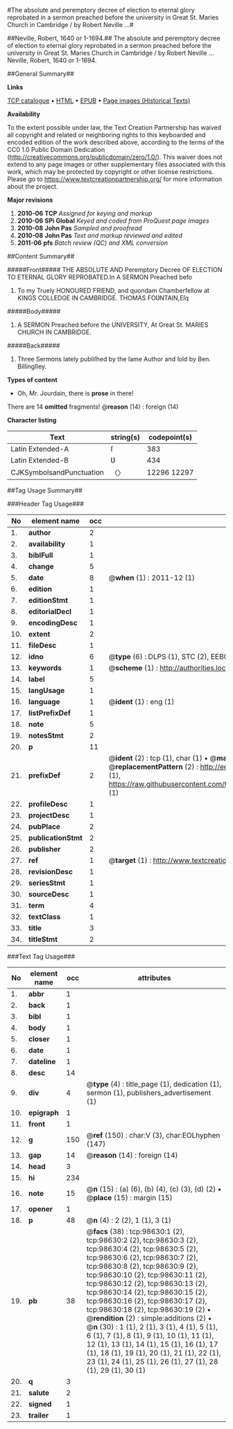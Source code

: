 #The absolute and peremptory decree of election to eternal glory reprobated in a sermon preached before the university in Great St. Maries Church in Cambridge / by Robert Neville ...#

##Neville, Robert, 1640 or 1-1694.##
The absolute and peremptory decree of election to eternal glory reprobated in a sermon preached before the university in Great St. Maries Church in Cambridge / by Robert Neville ...
Neville, Robert, 1640 or 1-1694.

##General Summary##

**Links**

[TCP catalogue](http://www.ota.ox.ac.uk/tcp/)  • 
[HTML](http://tei.it.ox.ac.uk/tcp/Texts-HTML/free/A52/A52856.html)  • 
[EPUB](http://tei.it.ox.ac.uk/tcp/Texts-EPUB/free/A52/A52856.epub) • 
[Page images (Historical Texts)](https://historicaltexts.jisc.ac.uk/eebo-13241544e)

**Availability**

To the extent possible under law, the Text Creation Partnership has waived all copyright and related or neighboring rights to this keyboarded and encoded edition of the work described above, according to the terms of the CC0 1.0 Public Domain Dedication (http://creativecommons.org/publicdomain/zero/1.0/). This waiver does not extend to any page images or other supplementary files associated with this work, which may be protected by copyright or other license restrictions. Please go to https://www.textcreationpartnership.org/ for more information about the project.

**Major revisions**

1. __2010-06__ __TCP__ *Assigned for keying and markup*
1. __2010-06__ __SPi Global__ *Keyed and coded from ProQuest page images*
1. __2010-08__ __John Pas__ *Sampled and proofread*
1. __2010-08__ __John Pas__ *Text and markup reviewed and edited*
1. __2011-06__ __pfs__ *Batch review (QC) and XML conversion*

##Content Summary##

#####Front#####
THE ABSOLUTE AND Peremptory Decree OF ELECTION TO ETERNAL GLORY REPROBATED.In A SERMON Preached befo
1. To my Truely HONOURED FRIEND, and quondam Chamberfellow at KINGS COLLEDGE IN CAMBRIDGE. THOMAS FOƲNTAIN,Eſq

#####Body#####

1. A SERMON Preached before the UNIVERSITY, At Great St. MARIES CHURCH IN CAMBRIDGE.

#####Back#####

1. Three Sermons lately publiſhed by the ſame Author and ſold by Ben. Billingſley.

**Types of content**

  * Oh, Mr. Jourdain, there is **prose** in there!

There are 14 **omitted** fragments! 
 @__reason__ (14) : foreign (14)

**Character listing**


|Text|string(s)|codepoint(s)|
|---|---|---|
|Latin Extended-A|ſ|383|
|Latin Extended-B|Ʋ|434|
|CJKSymbolsandPunctuation|〈〉|12296 12297|

##Tag Usage Summary##

###Header Tag Usage###

|No|element name|occ|attributes|
|---|---|---|---|
|1.|__author__|2||
|2.|__availability__|1||
|3.|__biblFull__|1||
|4.|__change__|5||
|5.|__date__|8| @__when__ (1) : 2011-12 (1)|
|6.|__edition__|1||
|7.|__editionStmt__|1||
|8.|__editorialDecl__|1||
|9.|__encodingDesc__|1||
|10.|__extent__|2||
|11.|__fileDesc__|1||
|12.|__idno__|6| @__type__ (6) : DLPS (1), STC (2), EEBO-CITATION (1), OCLC (1), VID (1)|
|13.|__keywords__|1| @__scheme__ (1) : http://authorities.loc.gov/ (1)|
|14.|__label__|5||
|15.|__langUsage__|1||
|16.|__language__|1| @__ident__ (1) : eng (1)|
|17.|__listPrefixDef__|1||
|18.|__note__|5||
|19.|__notesStmt__|2||
|20.|__p__|11||
|21.|__prefixDef__|2| @__ident__ (2) : tcp (1), char (1)  •  @__matchPattern__ (2) : ([0-9\-]+):([0-9IVX]+) (1), (.+) (1)  •  @__replacementPattern__ (2) : http://eebo.chadwyck.com/downloadtiff?vid=$1&page=$2 (1), https://raw.githubusercontent.com/textcreationpartnership/Texts/master/tcpchars.xml#$1 (1)|
|22.|__profileDesc__|1||
|23.|__projectDesc__|1||
|24.|__pubPlace__|2||
|25.|__publicationStmt__|2||
|26.|__publisher__|2||
|27.|__ref__|1| @__target__ (1) : http://www.textcreationpartnership.org/docs/. (1)|
|28.|__revisionDesc__|1||
|29.|__seriesStmt__|1||
|30.|__sourceDesc__|1||
|31.|__term__|4||
|32.|__textClass__|1||
|33.|__title__|3||
|34.|__titleStmt__|2||


###Text Tag Usage###

|No|element name|occ|attributes|
|---|---|---|---|
|1.|__abbr__|1||
|2.|__back__|1||
|3.|__bibl__|1||
|4.|__body__|1||
|5.|__closer__|1||
|6.|__date__|1||
|7.|__dateline__|1||
|8.|__desc__|14||
|9.|__div__|4| @__type__ (4) : title_page (1), dedication (1), sermon (1), publishers_advertisement (1)|
|10.|__epigraph__|1||
|11.|__front__|1||
|12.|__g__|150| @__ref__ (150) : char:V (3), char:EOLhyphen (147)|
|13.|__gap__|14| @__reason__ (14) : foreign (14)|
|14.|__head__|3||
|15.|__hi__|234||
|16.|__note__|15| @__n__ (15) : (a) (6), (b) (4), (c) (3), (d) (2)  •  @__place__ (15) : margin (15)|
|17.|__opener__|1||
|18.|__p__|48| @__n__ (4) : 2 (2), 1 (1), 3 (1)|
|19.|__pb__|38| @__facs__ (38) : tcp:98630:1 (2), tcp:98630:2 (2), tcp:98630:3 (2), tcp:98630:4 (2), tcp:98630:5 (2), tcp:98630:6 (2), tcp:98630:7 (2), tcp:98630:8 (2), tcp:98630:9 (2), tcp:98630:10 (2), tcp:98630:11 (2), tcp:98630:12 (2), tcp:98630:13 (2), tcp:98630:14 (2), tcp:98630:15 (2), tcp:98630:16 (2), tcp:98630:17 (2), tcp:98630:18 (2), tcp:98630:19 (2)  •  @__rendition__ (2) : simple:additions (2)  •  @__n__ (30) : 1 (1), 2 (1), 3 (1), 4 (1), 5 (1), 6 (1), 7 (1), 8 (1), 9 (1), 10 (1), 11 (1), 12 (1), 13 (1), 14 (1), 15 (1), 16 (1), 17 (1), 18 (1), 19 (1), 20 (1), 21 (1), 22 (1), 23 (1), 24 (1), 25 (1), 26 (1), 27 (1), 28 (1), 29 (1), 30 (1)|
|20.|__q__|3||
|21.|__salute__|2||
|22.|__signed__|1||
|23.|__trailer__|1||
